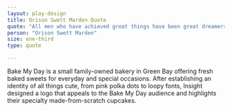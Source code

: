 ```yaml
---
layout: play-design
title: Orison Swett Marden Quote
quote: "All men who have achieved great things have been great dreamers."
person: "Orison Swett Marden"
size: one-third
type: quote

---
```


Bake My Day is a small family-owned bakery in Green Bay offering fresh baked sweets for everyday and special occasions. After establishing an identity of all things cute, from pink polka dots to loopy fonts, Insight designed a logo that appeals to the Bake My Day audience and highlights their specialty made-from-scratch cupcakes.
